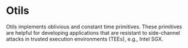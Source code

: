 # Otils

Otils implements oblivious and constant time primitives. These primitives are
helpful for developing applications that are resistant to side-channel attacks
in trusted execution environments (TEEs), e.g., Intel SGX.